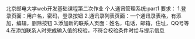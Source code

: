 北京邮电大学web开发基础课程第二次作业
个人通讯管理系统:part1
要求：
1.登录页面：用户名，密码，登录按钮
2.通讯录列表页面：一个通讯录表格，有添加，编辑，删除按钮
3.添加新的联系人页面：姓名，电话，邮箱，住址，QQ号等
4.在添加联系人时完成输入值的校验，不符合校验条件时给与提示信息
